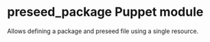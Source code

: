 preseed_package Puppet module
=============================

Allows defining a package and preseed file using a single resource.
